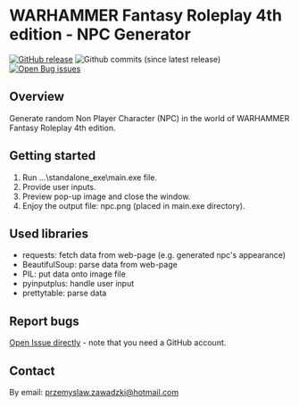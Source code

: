 # WARHAMMER Fantasy Roleplay 4th edition - NPC Generator #
[![GitHub release](https://img.shields.io/github/v/release/pza007/wfrp_4_npc_generator.svg?style=flat-square)](https://github.com/pza007/wfrp_4_npc_generator/releases/latest)
![Github commits (since latest release)](https://img.shields.io/github/commits-since/pza007/wfrp_4_npc_generator/latest.svg?style=flat-square)
[![Open Bug issues](https://img.shields.io/github/issues/pza007/wfrp_4_npc_generator/Type%3A%20bug.svg?style=flat-square&label=issues)](https://github.com/pza007/wfrp_4_npc_generator/issues?q=is%3Aissue+is%3Aopen)

## Overview ##
[Overview]: #overview
Generate random Non Player Character (NPC) in the world of WARHAMMER Fantasy Roleplay 4th edition.

## Getting started ##
[Overview]: #getting_started
1. Run ...\standalone_exe\main.exe file.
2. Provide user inputs.
3. Preview pop-up image and close the window.
4. Enjoy the output file: npc.png (placed in main.exe directory).

## Used libraries ##
- requests: fetch data from web-page (e.g. generated npc's appearance)
- BeautifulSoup: parse data from web-page
- PIL: put data onto image file
- pyinputplus: handle user input
- prettytable: parse data


## Report bugs ##
[Open Issue directly][] - note that you need a GitHub account.

## Contact ##
By email: przemyslaw.zawadzki@hotmail.com



[Open Issue directly]: https://github.com/pza007/wfrp_4_npc_generator/issues
